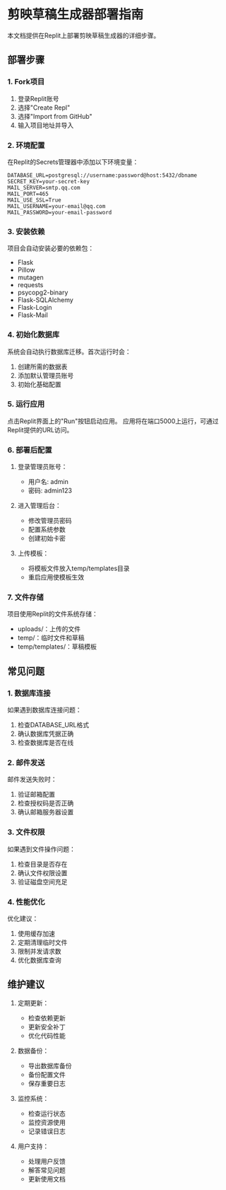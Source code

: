 # 剪映草稿生成器部署指南

本文档提供在Replit上部署剪映草稿生成器的详细步骤。

## 部署步骤

### 1. Fork项目

1. 登录Replit账号
2. 选择"Create Repl"
3. 选择"Import from GitHub"
4. 输入项目地址并导入

### 2. 环境配置

在Replit的Secrets管理器中添加以下环境变量：

```
DATABASE_URL=postgresql://username:password@host:5432/dbname
SECRET_KEY=your-secret-key
MAIL_SERVER=smtp.qq.com
MAIL_PORT=465
MAIL_USE_SSL=True
MAIL_USERNAME=your-email@qq.com
MAIL_PASSWORD=your-email-password
```

### 3. 安装依赖

项目会自动安装必要的依赖包：
- Flask
- Pillow
- mutagen
- requests
- psycopg2-binary
- Flask-SQLAlchemy
- Flask-Login
- Flask-Mail

### 4. 初始化数据库

系统会自动执行数据库迁移。首次运行时会：
1. 创建所需的数据表
2. 添加默认管理员账号
3. 初始化基础配置

### 5. 运行应用

点击Replit界面上的"Run"按钮启动应用。
应用将在端口5000上运行，可通过Replit提供的URL访问。

### 6. 部署后配置

1. 登录管理员账号：
   - 用户名: admin
   - 密码: admin123

2. 进入管理后台：
   - 修改管理员密码
   - 配置系统参数
   - 创建初始卡密

3. 上传模板：
   - 将模板文件放入temp/templates目录
   - 重启应用使模板生效

### 7. 文件存储

项目使用Replit的文件系统存储：
- uploads/：上传的文件
- temp/：临时文件和草稿
- temp/templates/：草稿模板

## 常见问题

### 1. 数据库连接

如果遇到数据库连接问题：
1. 检查DATABASE_URL格式
2. 确认数据库凭据正确
3. 检查数据库是否在线

### 2. 邮件发送

邮件发送失败时：
1. 验证邮箱配置
2. 检查授权码是否正确
3. 确认邮箱服务器设置

### 3. 文件权限

如果遇到文件操作问题：
1. 检查目录是否存在
2. 确认文件权限设置
3. 验证磁盘空间充足

### 4. 性能优化

优化建议：
1. 使用缓存加速
2. 定期清理临时文件
3. 限制并发请求数
4. 优化数据库查询

## 维护建议

1. 定期更新：
   - 检查依赖更新
   - 更新安全补丁
   - 优化代码性能

2. 数据备份：
   - 导出数据库备份
   - 备份配置文件
   - 保存重要日志

3. 监控系统：
   - 检查运行状态
   - 监控资源使用
   - 记录错误日志

4. 用户支持：
   - 处理用户反馈
   - 解答常见问题
   - 更新使用文档